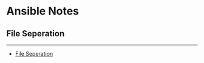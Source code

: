 # Ansible Notes

## File Seperation
-------------------

* [File Seperation](https://github.com/Musti4096/Ansible-Notes/tree/master/001.File-Seperation)
